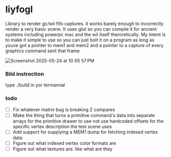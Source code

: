 # liyfogl
Library to render gc/wii fifo captures. it works barely enough to incorrectly render a very basic scene. It uses glut so you can compile it for ancient systems including powerpc mac and the wii itself theroretically. My intent is to make it simple to use so you can just bolt it on a program as long as youve got a pointer to mem1 and mem2 and a pointer to a capture of every graphics command sent that frame

![Screenshot 2025-05-24 at 10 05 57 PM](https://github.com/user-attachments/assets/0b3df145-1d9f-49dc-aaf1-49efcbfbf98f)
### Bild instroction
type ./build in yor termannal

### todo
* [ ] Fix whatever matrix bug is breaking Z compares
* [ ] Make the thing that turns a primitive command's data into separate arrays for the primitive drawer to use not use hardcoded offsets for the specific vertex description the test scene uses
* [ ] Add support for supplying a MEM1 dump for fetching indexed vertex data
* [ ] Figure out what indexed vertex color formats are
* [ ] Figure out what textures are. like what are they
